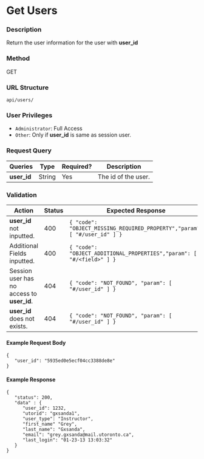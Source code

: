 Get Users
===
### Description
Return the user information for the user with **user_id**

### Method
GET

### URL Structure
`api/users/`

### User Privileges
* `Administrator`: Full Access
* `Other`: Only if **user_id** is same as session user.

### Request Query
| Queries        | Type   | Required? | Description           |
|----------------|--------|-----------|-----------------------|
| **user_id**    | String | Yes       |  The id of the user.  |


### Validation
| Action                                     | Status | Expected Response                                                         |
|--------------------------------------------|--------|---------------------------------------------------------------------------|
| **user_id** not inputted.                  | 400    | `{ "code": "OBJECT_MISSING_REQUIRED_PROPERTY","param": [ "#/user_id" ] }` |
| Additional Fields inputted.                | 400    | `{ "code": "OBJECT_ADDITIONAL_PROPERTIES","param": [ "#/<field>" ] }`     |
| Session user has no access to **user_id**. | 404    | `{ "code": "NOT_FOUND", "param": [ "#/user_id" ] }`                       |
| **user_id** does not exists.               | 404    | `{ "code": "NOT_FOUND", "param": [ "#/user_id" ] }`                       |


#### Example Request Body
```
{
   "user_id": "5935ed0e5ecf04cc3388de8e"
}
```
#### Example Response
```
{
   "status": 200,
   "data" : {
      "user_id": 1232,
      "utorid": "gxsanda1",
      "user_type": "Instructor",
      "first_name" "Grey",
      "last_name": "Gxsanda",
      "email": "grey.gxsanda@mail.utoronto.ca",
      "last_login": "01-23-13 13:03:32"
   }
}
```

